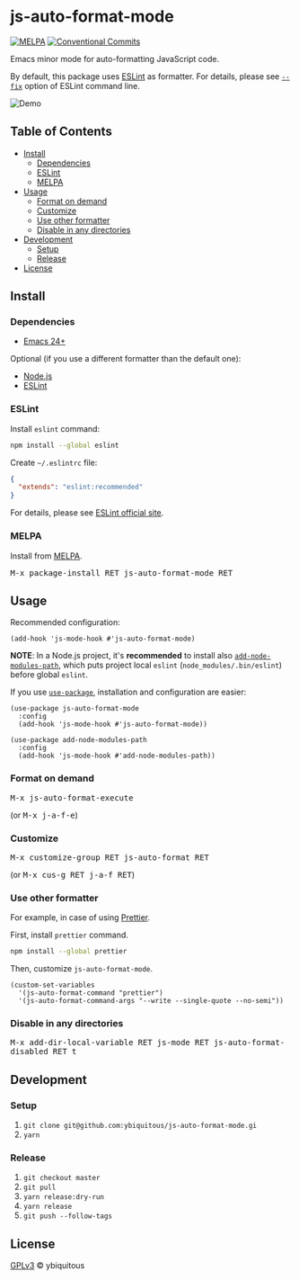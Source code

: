 # js-auto-format-mode

[![MELPA](https://melpa.org/packages/js-auto-format-mode-badge.svg)](https://melpa.org/#/js-auto-format-mode)
[![Conventional Commits](https://img.shields.io/badge/Conventional%20Commits-1.0.0-yellow.svg)](https://conventionalcommits.org)

Emacs minor mode for auto-formatting JavaScript code.

By default, this package uses [ESLint](https://eslint.org/) as formatter.
For details, please see [`--fix`](https://eslint.org/docs/user-guide/command-line-interface#--fix)
option of ESLint command line.

![Demo](demo.gif)

## Table of Contents

- [Install](#install)
  - [Dependencies](#dependencies)
  - [ESLint](#eslint)
  - [MELPA](#melpa)
- [Usage](#usage)
  - [Format on demand](#format-on-demand)
  - [Customize](#customize)
  - [Use other formatter](#use-other-formatter)
  - [Disable in any directories](#disable-in-any-directories)
- [Development](#development)
  - [Setup](#setup)
  - [Release](#release)
- [License](#license)

## Install

### Dependencies

- [Emacs 24+](https://www.gnu.org/software/emacs)

Optional (if you use a different formatter than the default one):

- [Node.js](https://nodejs.org/)
- [ESLint](https://eslint.org/)

### ESLint

Install `eslint` command:

```sh
npm install --global eslint
```

Create `~/.eslintrc` file:

```json
{
  "extends": "eslint:recommended"
}
```

For details, please see [ESLint official site](https://eslint.org/).

### MELPA

Install from [MELPA](https://melpa.org/).

<kbd>M-x package-install RET js-auto-format-mode RET</kbd>

## Usage

Recommended configuration:

```elisp
(add-hook 'js-mode-hook #'js-auto-format-mode)
```

**NOTE**: In a Node.js project, it's **recommended** to install
also [`add-node-modules-path`](https://github.com/codesuki/add-node-modules-path),
which puts project local `eslint` (`node_modules/.bin/eslint`) before global `eslint`.

If you use [`use-package`](https://github.com/jwiegley/use-package),
installation and configuration are easier:

```elisp
(use-package js-auto-format-mode
  :config
  (add-hook 'js-mode-hook #'js-auto-format-mode))

(use-package add-node-modules-path
  :config
  (add-hook 'js-mode-hook #'add-node-modules-path))
```

### Format on demand

<kbd>M-x js-auto-format-execute</kbd>

(or <kbd>M-x j-a-f-e</kbd>)

### Customize

<kbd>M-x customize-group RET js-auto-format RET</kbd>

(or <kbd>M-x cus-g RET j-a-f RET</kbd>)

### Use other formatter

For example, in case of using [Prettier](https://prettier.io/).

First, install `prettier` command.

```sh
npm install --global prettier
```

Then, customize `js-auto-format-mode`.

```elisp
(custom-set-variables
  '(js-auto-format-command "prettier")
  '(js-auto-format-command-args "--write --single-quote --no-semi"))
```

### Disable in any directories

<kbd>M-x add-dir-local-variable RET js-mode RET js-auto-format-disabled RET t</kbd>

## Development

### Setup

1. `git clone git@github.com:ybiquitous/js-auto-format-mode.gi`
1. `yarn`

### Release

1. `git checkout master`
1. `git pull`
1. `yarn release:dry-run`
1. `yarn release`
1. `git push --follow-tags`

## License

[GPLv3](LICENSE) © ybiquitous
